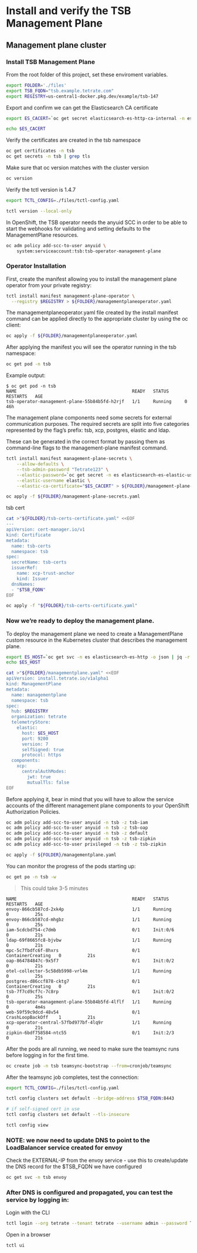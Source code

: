 # Install and verify the TSB Management Plane

## Management plane cluster

### Install TSB Management Plane


From the root folder of this project, set these enviroment variables.
```bash
export FOLDER='./files'
export TSB_FQDN="tsb.example.tetrate.com"
export REGISTRY=us-central1-docker.pkg.dev/example/tsb-147

```

Export and confirm we can get the Elasticsearch CA certificate
```bash
export ES_CACERT=`oc get secret elasticsearch-es-http-ca-internal -n es -o json | jq -r '.data."tls.crt"' | base64 -d | awk 'NF {sub(/\r/, ""); printf "%s\\n",$0;}'`

echo $ES_CACERT

```

Verify the certificates are created in the tsb namespace

```bash
oc get certificates -n tsb
oc get secrets -n tsb | grep tls

```

Make sure that oc version matches with the cluster version
```bash
oc version

```

Verify the tctl version is 1.4.7
```bash
export TCTL_CONFIG=./files/tctl-config.yaml

tctl version --local-only

```

In OpenShift, the TSB operator needs the anyuid SCC in order to be able to start the webhooks for validating and setting defaults to the ManagementPlane resources.
```bash
oc adm policy add-scc-to-user anyuid \
    system:serviceaccount:tsb:tsb-operator-management-plane

```
### Operator Installation
First, create the manifest allowing you to install the management plane operator from your private registry:

```bash
tctl install manifest management-plane-operator \
  --registry $REGISTRY > ${FOLDER}/managementplaneoperator.yaml

```

The managementplaneoperator.yaml file created by the install manifest command can be applied directly to the appropriate cluster by using the oc client:
```bash
oc apply -f ${FOLDER}/managementplaneoperator.yaml

```
After applying the manifest you will see the operator running in the tsb namespace:
```bash
oc get pod -n tsb

```

Example output:
```console
$ oc get pod -n tsb
NAME                                            READY   STATUS      RESTARTS   AGE
tsb-operator-management-plane-55b84b5fd-h2rjf   1/1     Running     0          46h
```

The management plane components need some secrets for external communication purposes. The required secrets are split into five categories represented by the flag’s prefix: tsb, xcp, postgres, elastic and ldap.

These can be generated in the correct format by passing them as command-line flags to the management-plane manifest command.

```bash
tctl install manifest management-plane-secrets \
    --allow-defaults \
    --tsb-admin-password "Tetrate123" \
    --elastic-password=`oc get secret -n es elasticsearch-es-elastic-user -o=jsonpath='{.data.elastic}' | base64 -d` \
    --elastic-username elastic \
    --elastic-ca-certificate="$ES_CACERT" > ${FOLDER}/management-plane-secrets.yaml

```

```bash
oc apply -f ${FOLDER}/management-plane-secrets.yaml

```

tsb cert

```bash
cat >"${FOLDER}/tsb-certs-certificate.yaml" <<EOF
---
apiVersion: cert-manager.io/v1
kind: Certificate
metadata:
  name: tsb-certs
  namespace: tsb
spec:
  secretName: tsb-certs
  issuerRef:
    name: xcp-trust-anchor
    kind: Issuer
  dnsNames:
  - "$TSB_FQDN"
EOF

```

```bash
oc apply -f "${FOLDER}/tsb-certs-certificate.yaml"

```

### Now we’re ready to deploy the management plane.

To deploy the management plane we need to create a ManagementPlane custom resource in the Kubernetes cluster that describes the management plane.

```bash
export ES_HOST=`oc get svc -n es elasticsearch-es-http -o json | jq -r '.status.loadBalancer.ingress[0].hostname'`
echo $ES_HOST

```

```bash
cat >"${FOLDER}/managementplane.yaml" <<EOF
apiVersion: install.tetrate.io/v1alpha1
kind: ManagementPlane
metadata:
  name: managementplane
  namespace: tsb
spec:
  hub: $REGISTRY
  organization: tetrate
  telemetryStore:
    elastic:
      host: $ES_HOST
      port: 9200
      version: 7
      selfSigned: true
      protocol: https
  components:
    xcp:
      centralAuthModes:
        jwt: true
        mutualTls: false
EOF

```

Before applying it, bear in mind that you will have to allow the service accounts of the different management plane components to your OpenShift Authorization Policies.
```bash
oc adm policy add-scc-to-user anyuid -n tsb -z tsb-iam
oc adm policy add-scc-to-user anyuid -n tsb -z tsb-oap
oc adm policy add-scc-to-user anyuid -n tsb -z default
oc adm policy add-scc-to-user anyuid -n tsb -z tsb-zipkin
oc adm policy add-scc-to-user privileged -n tsb -z tsb-zipkin

```


```bash
oc apply -f ${FOLDER}/managementplane.yaml

```

You can monitor the progress of the pods starting up:
```bash
oc get po -n tsb -w

```
> This could take 3-5 minutes
```console
NAME                                            READY   STATUS              RESTARTS   AGE
envoy-866cb587cd-2xk4p                          1/1     Running             0          25s
envoy-866cb587cd-mhgbz                          1/1     Running             0          25s
iam-5cdcbd754-c7dmb                             0/1     Init:0/6            0          21s
ldap-69f8665fc8-bjvbw                           1/1     Running             0          21s
mpc-5c7fbdfc6f-8hxrs                            0/1     ContainerCreating   0          21s
oap-864784847c-9x5f7                            0/1     Init:0/2            0          21s
otel-collector-5c58db5998-vrl4m                 1/1     Running             0          25s
postgres-d86ccf878-cktg7                        0/1     ContainerCreating   0          21s
tsb-7f7cd9cf7c-7c8rp                            0/1     Init:0/2            0          25s
tsb-operator-management-plane-55b84b5fd-4lflf   1/1     Running             0          4m4s
web-59f59c9dcd-48v54                            0/1     CrashLoopBackOff    1          21s
xcp-operator-central-57fbd977bf-4lq9r           1/1     Running             0          21s
zipkin-6bdf758584-ntc55                         0/1     Init:2/3            0          21s
```

After the pods are all running, we need to make sure the teamsync runs before logging in for the first time.
```bash
oc create job -n tsb teamsync-bootstrap --from=cronjob/teamsync

```

After the teamsync job completes, test the connection:
```bash
export TCTL_CONFIG=./files/tctl-config.yaml

tctl config clusters set default --bridge-address $TSB_FQDN:8443

# if self-signed cert in use
tctl config clusters set default --tls-insecure

tctl config view

```

### NOTE: we now need to update DNS to point to the LoadBalancer service created for envoy
Check the EXTERNAL-IP from the envoy service - use this to create/update the DNS record for the $TSB_FQDN we have configured

```bash
oc get svc -n tsb envoy

```

### After DNS is configured and propagated, you can test the service by logging in:

Login with the CLI
```bash
tctl login --org tetrate --tenant tetrate --username admin --password Tetrate123

```

Open in a browser
```bash
tctl ui

```
